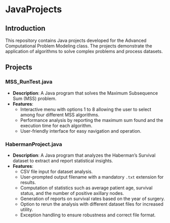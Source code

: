 # JavaProjects

## Introduction
This repository contains Java projects developed for the Advanced Computational Problem Modeling class. The projects demonstrate the application of algorithms to solve complex problems and process datasets.

## Projects

### MSS_RunTest.java
- **Description**: A Java program that solves the Maximum Subsequence Sum (MSS) problem.
- **Features**:
  - Interactive menu with options 1 to 8 allowing the user to select among four different MSS algorithms.
  - Performance analysis by reporting the maximum sum found and the execution time for each algorithm.
  - User-friendly interface for easy navigation and operation.

### HabermanProject.java
- **Description**: A Java program that analyzes the Haberman’s Survival dataset to extract and report statistical insights.
- **Features**:
  - CSV file input for dataset analysis.
  - User-prompted output filename with a mandatory `.txt` extension for results.
  - Computation of statistics such as average patient age, survival status, and the number of positive axillary nodes.
  - Generation of reports on survival rates based on the year of surgery.
  - Option to rerun the analysis with different dataset files for increased utility.
  - Exception handling to ensure robustness and correct file format.

